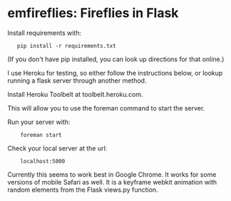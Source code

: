 # emfireflies: Fireflies in Flask

Install requirements with:
```
   pip install -r requirements.txt
```
(If you don't have pip installed, you can look up directions for that online.)

I use Heroku for testing, so either follow the instructions below, or lookup
running a flask server through another method.

Install Heroku Toolbelt at toolbelt.heroku.com.

This will allow you to use the foreman command to start the server.

Run your server with:
```
    foreman start
```

Check your local server at the url:
```
    localhost:5000
```

Currently this seems to work best in Google Chrome. It works for some versions
of mobile Safari as well. It is a keyframe webkit animation with random
elements from the Flask views.py function.
